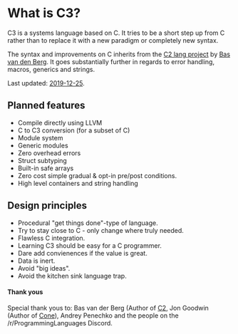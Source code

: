 # What is C3?

C3 is a systems language based on C. It tries to be a short step up from C rather than to replace it with a new paradigm or completely new syntax. 

The syntax and improvements on C inherits from the [C2 lang project](http://www.c2lang.org/) by [Bas van den Berg](https://github.com/bvdberg). It goes substantially further in regards to error handling, macros, generics and strings.

Last updated: [2019-12-25](changes).

## Planned features

- Compile directly using LLVM
- C to C3 conversion (for a subset of C)
- Module system
- Generic modules
- Zero overhead errors
- Struct subtyping
- Built-in safe arrays
- Zero cost simple gradual & opt-in pre/post conditions.
- High level containers and string handling

## Design principles

- Procedural "get things done"-type of language.
- Try to stay close to C - only change where truly needed.
- Flawless C integration.
- Learning C3 should be easy for a C programmer.
- Dare add convienences if the value is great.
- Data is inert.
- Avoid "big ideas".
- Avoid the kitchen sink language trap.

#### Thank yous

Special thank yous to: Bas van der Berg (Author of [C2](http://www.c2lang.org), Jon Goodwin (Author of [Cone](http://cone.jondgoodwin.com)), Andrey Penechko and the people on the /r/ProgrammingLanguages Discord. 